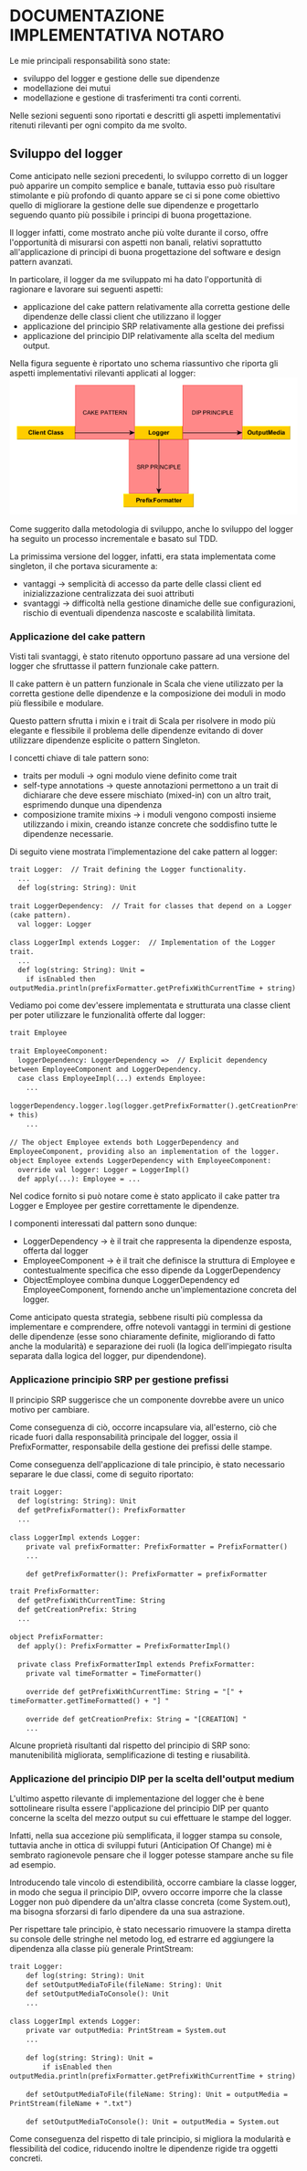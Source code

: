 # DOCUMENTAZIONE IMPLEMENTATIVA NOTARO
Le mie principali responsabilità sono state:
- sviluppo del logger e gestione delle sue dipendenze
- modellazione dei mutui
- modellazione e gestione di trasferimenti tra conti correnti.

Nelle sezioni seguenti sono riportati e descritti gli aspetti implementativi ritenuti rilevanti per ogni compito da me svolto.

## Sviluppo del logger
Come anticipato nelle sezioni precedenti, lo sviluppo corretto di un logger può apparire un compito semplice e banale, tuttavia esso può risultare stimolante e più profondo di quanto appare se ci si pone come obiettivo quello di migliorare la gestione delle sue dipendenze e progettarlo seguendo quanto più possibile i principi di buona progettazione.

Il logger infatti, come mostrato anche più volte durante il corso, offre l'opportunità di misurarsi con aspetti non banali, relativi soprattutto all'applicazione di principi di buona progettazione del software e design pattern avanzati.

In particolare, il logger da me sviluppato mi ha dato l'opportunità di ragionare e lavorare sui seguenti aspetti:
- applicazione del cake pattern relativamente alla corretta gestione delle dipendenze delle classi client che utilizzano il logger
- applicazione del principio SRP relativamente alla gestione dei prefissi
- applicazione del principio DIP relativamente alla scelta del medium output.


Nella figura seguente è riportato uno schema riassuntivo che riporta gli aspetti implementativi rilevanti applicati al logger:
![schema riassuntivo principi logger](img/principiLogger.png)

Come suggerito dalla metodologia di sviluppo, anche lo sviluppo del logger ha seguito un processo incrementale e basato sul TDD.

La primissima versione del logger, infatti, era stata implementata come singleton, il che portava sicuramente a:
- vantaggi &rarr; semplicità di accesso da parte delle classi client ed inizializzazione centralizzata dei suoi attributi
- svantaggi &rarr; difficoltà nella gestione dinamiche delle sue configurazioni, rischio di eventuali dipendenza nascoste e scalabilità limitata.

### Applicazione del cake pattern
Visti tali svantaggi, è stato ritenuto opportuno passare ad una versione del logger che sfruttasse il pattern funzionale cake pattern.

Il cake pattern è un pattern funzionale in Scala che viene utilizzato per la corretta gestione delle dipendenze e la composizione dei moduli in modo più flessibile e modulare. 

Questo pattern sfrutta i mixin e i trait di Scala per risolvere in modo più elegante e flessibile il problema delle dipendenze evitando di dover utilizzare dipendenze esplicite o pattern Singleton.

I concetti chiave di tale pattern sono:
- traits per moduli &rarr; ogni modulo viene definito come trait
- self-type annotations &rarr; queste annotazioni permettono a un trait di dichiarare che deve essere mischiato (mixed-in) con un altro trait, esprimendo dunque una dipendenza
- composizione tramite mixins &rarr; i moduli vengono composti insieme utilizzando i mixin, creando istanze concrete che soddisfino tutte le dipendenze necessarie.

Di seguito viene mostrata l'implementazione del cake pattern al logger:
```
trait Logger:  // Trait defining the Logger functionality.
  ...
  def log(string: String): Unit

trait LoggerDependency:  // Trait for classes that depend on a Logger (cake pattern).
  val logger: Logger

class LoggerImpl extends Logger:  // Implementation of the Logger trait.
  ...
  def log(string: String): Unit =
    if isEnabled then outputMedia.println(prefixFormatter.getPrefixWithCurrentTime + string)
```
Vediamo poi come dev'essere implementata e strutturata una classe client per poter utilizzare le funzionalità offerte dal logger:
```
trait Employee

trait EmployeeComponent:
  loggerDependency: LoggerDependency =>  // Explicit dependency between EmployeeComponent and LoggerDependency.
  case class EmployeeImpl(...) extends Employee:
    ...
    loggerDependency.logger.log(logger.getPrefixFormatter().getCreationPrefix + this)
    ...

// The object Employee extends both LoggerDependency and EmployeeComponent, providing also an implementation of the logger.
object Employee extends LoggerDependency with EmployeeComponent:
  override val logger: Logger = LoggerImpl()
  def apply(...): Employee = ...
```
Nel codice fornito si può notare come è stato applicato il cake patter tra Logger e Employee per gestire correttamente le dipendenze.

I componenti interessati dal pattern sono dunque:
- LoggerDependency &rarr; è il trait che rappresenta la dipendenze esposta, offerta dal logger
- EmployeeComponent &rarr; è il trait che definisce la struttura di Employee e contestualmente specifica che esso dipende da LoggerDependency
- ObjectEmployee combina dunque LoggerDependency ed EmployeeComponent, fornendo anche un'implementazione concreta del logger.

Come anticipato questa strategia, sebbene risulti più complessa da implementare e comprendere, offre notevoli vantaggi in termini di gestione delle dipendenze (esse sono chiaramente definite, migliorando di fatto anche la modularità) e separazione dei ruoli (la logica dell'impiegato risulta separata dalla logica del logger, pur dipendendone).

### Applicazione principio SRP per gestione prefissi
Il principio SRP suggerisce che un componente dovrebbe avere un unico motivo per cambiare.

Come conseguenza di ciò, occorre incapsulare via, all'esterno, ciò che ricade fuori dalla responsabilità principale del logger, ossia il PrefixFormatter, responsabile della gestione dei prefissi delle stampe.

Come conseguenza dell'applicazione di tale principio, è stato necessario separare le due classi, come di seguito riportato:
```
trait Logger:
  def log(string: String): Unit
  def getPrefixFormatter(): PrefixFormatter
  ...

class LoggerImpl extends Logger:
    private val prefixFormatter: PrefixFormatter = PrefixFormatter()
    ...

    def getPrefixFormatter(): PrefixFormatter = prefixFormatter
```
```
trait PrefixFormatter:
  def getPrefixWithCurrentTime: String
  def getCreationPrefix: String
  ...

object PrefixFormatter:
  def apply(): PrefixFormatter = PrefixFormatterImpl()

  private class PrefixFormatterImpl extends PrefixFormatter:
    private val timeFormatter = TimeFormatter()
    
    override def getPrefixWithCurrentTime: String = "[" + timeFormatter.getTimeFormatted() + "] "
    
    override def getCreationPrefix: String = "[CREATION] "
    ...
```

Alcune proprietà risultanti dal rispetto del principio di SRP sono: manutenibilità migliorata, semplificazione di testing e riusabilità.

### Applicazione del principio DIP per la scelta dell'output medium
L'ultimo aspetto rilevante di implementazione del logger che è bene sottolineare risulta essere l'applicazione del principio DIP per quanto concerne la scelta del mezzo output su cui effettuare le stampe del logger.

Infatti, nella sua accezione più semplificata, il logger stampa su console, tuttavia anche in ottica di sviluppi futuri (Anticipation Of Change) mi è sembrato ragionevole pensare che il logger potesse stampare anche su file ad esempio.

Introducendo tale vincolo di estendibilità, occorre cambiare la classe logger, in modo che segua il principio DIP, ovvero occorre imporre che la classe Logger non può dipendere da un'altra classe concreta (come System.out), ma bisogna sforzarsi di farlo dipendere da una sua astrazione.

Per rispettare tale principio, è stato necessario rimuovere la stampa diretta su console delle stringhe nel metodo log, ed estrarre ed aggiungere la dipendenza alla classe più generale PrintStream:
```
trait Logger:
    def log(string: String): Unit
    def setOutputMediaToFile(fileName: String): Unit
    def setOutputMediaToConsole(): Unit
    ...

class LoggerImpl extends Logger:
    private var outputMedia: PrintStream = System.out
    ...

    def log(string: String): Unit =
        if isEnabled then outputMedia.println(prefixFormatter.getPrefixWithCurrentTime + string)

    def setOutputMediaToFile(fileName: String): Unit = outputMedia = PrintStream(fileName + ".txt")

    def setOutputMediaToConsole(): Unit = outputMedia = System.out
```
Come conseguenza del rispetto di tale principio, si migliora la modularità e flessibilità del codice, riducendo inoltre le dipendenze rigide tra oggetti concreti.

